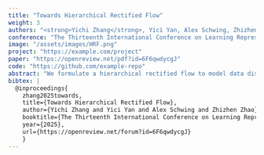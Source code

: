 ```yaml
---
title: "Towards Hierarchical Rectified Flow"
weight: 3
authors: "<strong>Yichi Zhang</strong>, Yici Yan, Alex Schwing, Zhizhen Zhao"
conference: "The Thirteenth International Conference on Learning Representations (ICLR), 2025."
image: "/assets/images/HRF.png"
project: "https://example.com/project"
paper: "https://openreview.net/pdf?id=6F6qwdycgJ"
code: "https://github.com/example-repo"
abstract: "We formulate a hierarchical rectified flow to model data distributions. It hierarchically couples multiple ordinary differential equations (ODEs) and defines a time-differentiable stochastic process that generates a data distribution from a known source distribution. Each ODE resembles the ODE that is solved in a classic rectified flow, but differs in its domain, i.e., location, velocity, acceleration, etc. Unlike the classic rectified flow formulation, which formulates a single ODE in the location domain and only captures the expected velocity field (sufficient to capture a multi-modal data distribution), the hierarchical rectified flow formulation models the multi-modal random velocity field, acceleration field, etc., in their entirety. This more faithful modeling of the random velocity field enables integration paths to intersect when the underlying ODE is solved during data generation. Intersecting paths in turn lead to integration trajectories that are more straight than those obtained in the classic rectified flow formulation, where integration paths cannot intersect. This leads to modeling of data distributions with fewer neural function evaluations. We empirically verify this on synthetic 1D and 2D data as well as MNIST and CIFAR10 data. We will release our code. "
bibtex: |
  @inproceedings{
    zhang2025towards,
    title={Towards Hierarchical Rectified Flow},
    author={Yichi Zhang and Yici Yan and Alex Schwing and Zhizhen Zhao},
    booktitle={The Thirteenth International Conference on Learning Representations},
    year={2025},
    url={https://openreview.net/forum?id=6F6qwdycgJ}
    }
---
```

